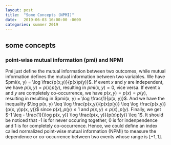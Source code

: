 ```yaml
---
layout: post
title:  "Some Concepts (NPMI)"
date:   2019-06-03 16:00:00 -0600
categories: summer 2019
---
```


## some concepts

### point-wise mutual information (pmi) and NPMI

Pmi just define the mutual information between two outcomes, while mutual information defines the mutual information between two variables. We have $pmi(x, y) = \log \frac{p(x,y)}{p(x)p(y)}$. If event $x$ and $y$ are independent, we have $p(x, y) = p(x) p(y)$, resulting in $pmi(x, y) = 0$, vice versa. If event $x$ and $y$ are completely co-occurrence, we have $p(x, y) = p(x) = p(y)$, resulting in resulting in $pmi(x, y) = \log \frac{1}{p(x, y)}$. And we have the inequality $\log p(x, y) \leq \log \frac{p(x,y)}{p(x)p(y)} \leq \log \frac{p(x,y)}{p(x, y)p(x, y)}$ since $p(x), p(y) \leq 1$ and $p(x, y) \leq p(x), p(y)$. Finally, we get $-1 \leq - \frac{1}{\log p(x, y)} \log \frac{p(x, y)}{p(x)p(y)} \leq 1$. It should be noticed that -1 is for never occuring together, 0 is for indenpendence and 1 is for completely co-occurrence. Hence, we could define an index called normalized point-wise mutual information (NPMI) to measure the dependence or co-occurrence between two events whose range is $[-1, 1]$.



